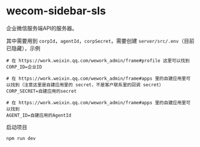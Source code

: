 # wecom-sidebar-sls

企业微信服务端API的服务器。

其中需要用到 `corpId`，`agentId`，`corpSecret`，需要创建 `server/src/.env`（目前已隐藏），示例

```dotenv
# 在 https://work.weixin.qq.com/wework_admin/frame#profile 这里可以找到
CORP_ID=企业ID

# 在 https://work.weixin.qq.com/wework_admin/frame#apps 里的自建应用里可以找到（注意这里是自建应用里的 secret，不是客户联系里的回调 secret）
CORP_SECRET=自建应用的secret

# 在 https://work.weixin.qq.com/wework_admin/frame#apps 里的自建应用里可以找到 
AGENT_ID=自建应用的AgentId
```

启动项目

```bash
npm run dev
```
